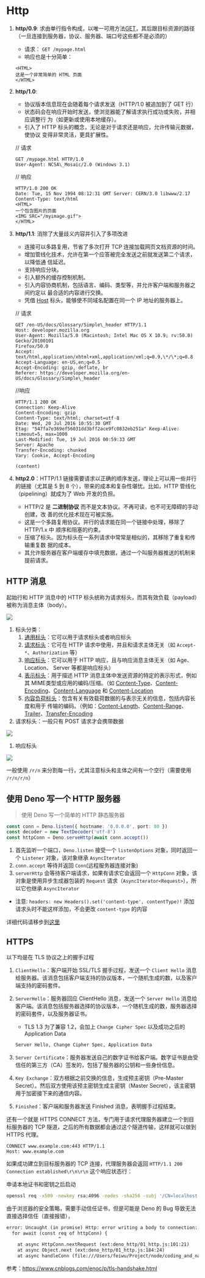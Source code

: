 # Http

1. **http/0.9**: 求由单⾏指令构成，以唯⼀可⽤⽅法[GET](https://developer.mozilla.org/zh-CN/docs/Web/HTTP/Methods/GET)，其后跟⽬标资源的路径 （⼀旦连接到服务器，协议、服务器、端⼝号这些都不是必须的）
   - 请求： `GET /mypage.html`
   - 响应也是⼗分简单：

   ```http
   <HTML>
   这是⼀个⾮常简单的 HTML ⻚⾯
   </HTML>
   ```

2. **http/1.0**:
   - 协议版本信息现在会随着每个请求发送（HTTP/1.0 被追加到了 GET ⾏）
   - 状态码会在响应开始时发送，使浏览器能了解请求执⾏成功或失败，并相应调整⾏ 为（如更新或使⽤本地缓存）。
   - 引⼊了 HTTP 标头的概念，⽆论是对于请求还是响应，允许传输元数据，使协议 变得⾮常灵活，更具扩展性。

   // 请求

   ```http
   GET /mypage.html HTTP/1.0
   User-Agent: NCSA\_Mosaic/2.0 (Windows 3.1)
   ```

   // 响应

   ```http
   HTTP/1.0 200 OK
   Date: Tue, 15 Nov 1994 08:12:31 GMT Server: CERN/3.0 libwww/2.17 Content-Type: text/html
   <HTML>
   ⼀个包含图⽚的⻚⾯
   <IMG SRC="/myimage.gif">
   </HTML>
   ```

3. **http/1.1**: 消除了⼤量歧义内容并引⼊了多项改进

   - 连接可以多路复⽤，节省了多次打开 TCP 连接加载⽹⻚⽂档资源的时间。
   - 增加管线化技术，允许在第⼀个应答被完全发送之前就发送第⼆个请求，以降低通 信延迟。
   - ⽀持响应分块。
   - 引⼊额外的缓存控制机制。
   - 引⼊内容协商机制，包括语⾔、编码、类型等，并允许客户端和服务器之间约定以 最合适的内容进⾏交换。
   - 凭借 [Host](https://developer.mozilla.org/zh-CN/docs/Web/HTTP/Headers/Host) 标头，能够使不同域名配置在同⼀个 IP 地址的服务器上。

   // 请求

   ```http
   GET /en-US/docs/Glossary/Simple\_header HTTP/1.1
   Host: developer.mozilla.org
   User-Agent: Mozilla/5.0 (Macintosh; Intel Mac OS X 10.9; rv:50.0) Gecko/20100101 
   Firefox/50.0
   Accept: text/html,application/xhtml+xml,application/xml;q=0.9,\*/\*;q=0.8 Accept-Language: en-US,en;q=0.5
   Accept-Encoding: gzip, deflate, br
   Referer: https://developer.mozilla.org/en-US/docs/Glossary/Simple\_header
   ```

   //响应

   ```http
   HTTP/1.1 200 OK
   Connection: Keep-Alive
   Content-Encoding: gzip
   Content-Type: text/html; charset=utf-8
   Date: Wed, 20 Jul 2016 10:55:30 GMT
   Etag: "547fa7e369ef56031dd3bff2ace9fc0832eb251a" Keep-Alive: timeout=5, max=1000
   Last-Modified: Tue, 19 Jul 2016 00:59:33 GMT
   Server: Apache
   Transfer-Encoding: chunked
   Vary: Cookie, Accept-Encoding
   
   (content)
   ```

4. **http2.0**：HTTP/1.1 链接需要请求以正确的顺序发送，理论上可以⽤⼀些并⾏的链接（尤其是 5 到 8 个），带来的成本和复杂性堪忧。⽐如，HTTP 管线化（pipelining）就成为了 Web 开发的负担。
   - HTTP/2 是 **⼆进制协议** ⽽不是⽂本协议。不再可读，也不可⽆障碍的⼿动创建，改 善的优化技术现在可被实施。
   - 这是⼀个多路复⽤协议。并⾏的请求能在同⼀个链接中处理，移除了 HTTP/1.x 中 顺序和阻塞的约束。
   - 压缩了标头。因为标头在⼀系列请求中常常是相似的，其移除了重复和传输重复数 据的成本。
   - 其允许服务器在客户端缓存中填充数据，通过⼀个叫服务器推送的机制来提前请求。

## HTTP **消息**

起始⾏和 HTTP 消息中的 HTTP 标头统称为请求标头，⽽其有效负载（payload）被称为消息主体（body）。

![ ](https://developer.mozilla.org/en-US/docs/Web/HTTP/Messages/httpmsgstructure2.png)

1. 标头分类：
   1. [通⽤标头](https://developer.mozilla.org/zh-CN/docs/Glossary/General_header)：它可以⽤于请求标头或者响应标头
   2. [请求标头](https://developer.mozilla.org/zh-CN/docs/Glossary/Request_header)：它可在 HTTP 请求中使⽤，并且和请求主体⽆关（如 `Accept-*`、`Authorization` 等）
   3. [响应标头](https://developer.mozilla.org/zh-CN/docs/Glossary/Response_header)：它可以⽤于 HTTP 响应，且与响应消息主体⽆关（如 Age、 Location、 Server 等都是响应标头）
   4. [表示标头](https://developer.mozilla.org/zh-CN/docs/Glossary/Representation_header)：⽤于描述 HTTP 消息主体中发送资源的特定的表示形式，例如其 MIME类型或应⽤的编码/压缩。（如 [Content-Type](https://developer.mozilla.org/zh-CN/docs/Web/HTTP/Headers/Content-Type)、[Content-Encoding](https://developer.mozilla.org/zh-CN/docs/Web/HTTP/Headers/Content-Encoding)、[Content-Language](https://developer.mozilla.org/zh-CN/docs/Web/HTTP/Headers/Content-Language) 和 [Content-Location](https://developer.mozilla.org/zh-CN/docs/Web/HTTP/Headers/Content-Location)
   5. [内容负荷标头](https://developer.mozilla.org/zh-CN/docs/Glossary/Payload_header)：包含有关有效载荷数据的与表示⽆关的信息，包括内容⻓度和⽤于 传输的编码。（例如：[Content-Length](https://developer.mozilla.org/zh-CN/docs/Web/HTTP/Headers/Content-Length)、[Content-Range](https://developer.mozilla.org/zh-CN/docs/Web/HTTP/Headers/Content-Range)、[Trailer](https://developer.mozilla.org/zh-CN/docs/Web/HTTP/Headers/Trailer)、[Transfer-Encoding](https://developer.mozilla.org/zh-CN/docs/Web/HTTP/Headers/Transfer-Encoding)
2. 请求标头：⼀般只有 POST 请求才会携带数据

![ ](https://developer.mozilla.org/en-US/docs/Web/HTTP/Messages/http_request_headers3.png)

1. 响应标头

![ ](https://developer.mozilla.org/en-US/docs/Web/HTTP/Messages/http_response_headers3.png)

⼀般使⽤ `/r/n` 来分割每⼀⾏，尤其注意标头和主体之间有⼀个空⾏（需要使⽤ `/r/n/r/n`）

## 使用 Deno 写一个 HTTP 服务器

> 使用 Deno 写一个简单的 HTTP 静态服务器

```ts
const conn = Deno.listen({ hostname: '0.0.0.0', port: 80 })
const decoder = new TextDecoder('utf-8')
const httpConn = Deno.serveHttp(await conn.accept())
```

1. 首先监听一个端口，`Deno.listen` 接受一个 `listenOptions` 对象，同时返回一个 `Listener` 对象，该对象继承 `AsyncIterator`
2. `conn.accept` 等待并返回 `Conn`(远程服务器连接对象)
3. `serverHttp` 会等待客户端请求，如果有请求它会返回一个 `HttpConn` 对象，该对象是使用异步生成器包装的 `Request` 请求（`AsyncIterator<Request>`），所以它也继承 `AsyncIterator`

- 注意: `headers: new Headers().set('content-type', contentType)!` 添加请求头时不能这样添加，不会更改 `content-type` 的内容

详细代码请移步到[这里](./example/http.ts)

## HTTPS

以下均是在 TLS 协议之上的握手过程

1. `ClientHello`：客户端开始 SSL/TLS 握手过程，发送一个 `Client Hello` 消息给服务器。该消息包括客户端支持的协议版本，一个随机生成的数，以及客户端支持的密码套件。
2. `ServerHello`：服务器回应 ClientHello 消息，发送一个 `Server Hello` 消息给客户端。该消息包括服务器选择的协议版本，一个随机生成的数，服务器选择的密码套件，以及服务器证书。
    - TLS 1.3 为了兼容 1.2，会加上 `Change Cipher Spec` 以及成功之后的 Application Data

    ```txt
    Server Hello, Change Cipher Spec, Application Data
    ```

3. `Server Certificate`：服务器发送自己的数字证书给客户端。数字证书是由受信任的第三方（CA）签发的，包括了服务器的公钥和一些身份信息。
4. `Key Exchange`：双方根据之前交换的信息，生成预主密钥（Pre-Master Secret）。然后双方使用该预主密钥生成主密钥（Master Secret），该主密钥用于加密接下来的通信内容。
5. `Finished`：客户端和服务器发送 Finished 消息，表明握手过程结束。

还有一个就是 HTTPS CONNECT 方法，专门用于请求代理服务器建立一个到目标服务器的 TCP 隧道，之后的所有数据都会通过这个隧道传输，这样就可以做到 HTTPS 代理。

```http
CONNECT www.example.com:443 HTTP/1.1
Host: www.example.com
```

如果成功建立到目标服务器的 TCP 连接，代理服务器会返回 `HTTP/1.1 200 Connection established\r\n\r\n` 这个响应状态行：

申请本地证书和密钥之后启动

```bash
openssl req -x509 -newkey rsa:4096 -nodes -sha256 -subj '/CN=localhost' -keyout private.pem -out cert.pem
```

由于浏览器的安全策略，需要手动信任证书，但是可能是 Deno 的 Bug 导致无法直接选择信任（直接报错），

```txt
error: Uncaught (in promise) Http: error writing a body to connection: tls handshake eof: tls handshake eof
  for await (const req of httpConn) {
                   ^
    at async HttpConn.nextRequest (ext:deno_http/01_http.js:101:21)
    at async Object.next (ext:deno_http/01_http.js:184:24)
    at async handleConn (file:///Users/feiwu/Project/node/coding_and_nas/http/example/http.ts:21:20)
```

参考：<https://www.cnblogs.com/enoc/p/tls-handshake.html>

